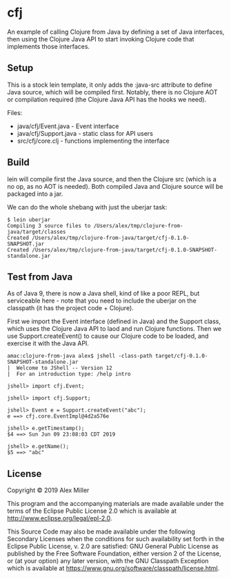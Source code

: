 # cfj

An example of calling Clojure from Java by defining a set of Java interfaces,
then using the Clojure Java API to start invoking Clojure code that implements
those interfaces.

## Setup

This is a stock lein template, it only adds the :java-src attribute to define
Java source, which will be compiled first. Notably, there is no Clojure
AOT or compilation required (the Clojure Java API has the hooks we need).

Files:

* java/cfj/Event.java - Event interface
* java/cfj/Support.java - static class for API users
* src/cfj/core.clj - functions implementing the interface

## Build

lein will compile first the Java source, and then the Clojure src (which is a
no op, as no AOT is needed). Both compiled Java and Clojure source will be
packaged into a jar.

We can do the whole shebang with just the uberjar task:

```
$ lein uberjar
Compiling 3 source files to /Users/alex/tmp/clojure-from-java/target/classes
Created /Users/alex/tmp/clojure-from-java/target/cfj-0.1.0-SNAPSHOT.jar
Created /Users/alex/tmp/clojure-from-java/target/cfj-0.1.0-SNAPSHOT-standalone.jar
```

## Test from Java

As of Java 9, there is now a Java shell, kind of like a poor REPL, but
serviceable here - note that you need to include the uberjar on the
classpath (it has the project code + Clojure).

First we import the Event interface (defined in Java) and the Support
class, which uses the Clojure Java API to laod and run Clojure functions.
Then we use Support.createEvent() to cause our Clojure code to be loaded,
and exercise it with the Java API.

```
amac:clojure-from-java alex$ jshell -class-path target/cfj-0.1.0-SNAPSHOT-standalone.jar
|  Welcome to JShell -- Version 12
|  For an introduction type: /help intro

jshell> import cfj.Event;

jshell> import cfj.Support;

jshell> Event e = Support.createEvent("abc");
e ==> cfj.core.EventImpl@4d2a576e

jshell> e.getTimestamp();
$4 ==> Sun Jun 09 23:08:03 CDT 2019

jshell> e.getName();
$5 ==> "abc"
```

## License

Copyright © 2019 Alex Miller

This program and the accompanying materials are made available under the
terms of the Eclipse Public License 2.0 which is available at
http://www.eclipse.org/legal/epl-2.0.

This Source Code may also be made available under the following Secondary
Licenses when the conditions for such availability set forth in the Eclipse
Public License, v. 2.0 are satisfied: GNU General Public License as published by
the Free Software Foundation, either version 2 of the License, or (at your
option) any later version, with the GNU Classpath Exception which is available
at https://www.gnu.org/software/classpath/license.html.
